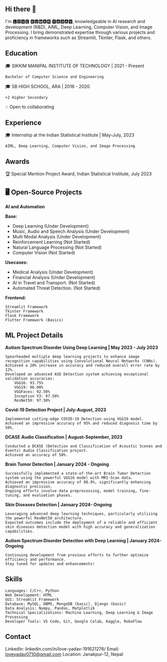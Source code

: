 ## Hi there 👋

I'm 🅻🅾🆅🅴 🅺🆄🅼🅰🆁 🆈🅰🅳🅰🆅, knowledgeable in AI research and development (R&D), AIML, Deep Learning, Computer Vision, and Image Processing. I bring demonstrated expertise through various projects and proficiency in frameworks such as Streamlit, Tkinter, Flask, and others.


## Education

🎓 SIKKIM MANIPAL INSTITUTE OF TECHNOLOGY | 2021 - Present

    Bachelor of Computer Science and Engineering

🎓 SB HIGH SCHOOL, ARA | 2018 - 2020

    +2 Higher Secondary

💡 Open to collaborating

## Experience

🎓 Internship at the Indian Statistical Institute | May-July, 2023

    AIML, Deep Learning, Computer Vision, and Image Processing
    
## Awards

🏆 Special Mention Project Award, Indian Statistical Institute, July 2023
      

## 🖥️ Open-Source Projects
**AI and Automation**

**Base:**<br />
* Deep Learning (Under Development) <br />
* Music, Audio and Speech Analysis (Under Development) <br />
* Multi Modal Analysis (Under Development) <br />
* Reinforcement Learning (Not Started) <br />
* Natural Language Processing (Not Started) <br />
* Computer Vision (Not Started)

**Usecases:**

* Medical Analysis (Under Development)
* Financial Analysis (Under Development)
* AI in Travel and Transport. (Not Started)
* Automated Threat Detection. (Not Started)

**Frontend:**

    Streamlit Framework
    Tkinter Framework
    Flask Framework
    Flutter Framework (Basics)

## ML Project Details

**Autism Spectrum Disorder Using Deep Learning | May 2023 - July 2023**

    Spearheaded multiple deep learning projects to enhance image recognition capabilities using Convolutional Neural Networks (CNNs).
    Achieved a 20% increase in accuracy and reduced overall error rate by 12%.
    Developed an advanced ASD Detection system achieving exceptional validation accuracies:
        VGG16: 93.75%
        VGG19: 96.00%
        VGGFaces: 92.50%
        Inception V3: 97.50%
        ResNet50: 97.50%

**Covid-19 Detection Project | July-August, 2023**

    Implemented cutting-edge COVID-19 Detection using VGG19 model.
    Achieved an impressive accuracy of 95% and reduced diagnosis time by 50%.

**DCASE Audio Classification | August-September, 2023**

    Conducted a DCASE (Detection and Classification of Acoustic Scenes and Events) Audio Classification project.
    Achieved an accuracy of 58%.

**Brain Tumor Detection | January 2024 - Ongoing**

    Successfully implemented a state-of-the-art Brain Tumor Detection system using the powerful VGG16 model with MRI-Scan data.
    Achieved an impressive accuracy of 98.9%, significantly enhancing diagnostic precision.
    Ongoing efforts involve data preprocessing, model training, fine-tuning, and evaluation phases.

**Skin Diseases Detection | January 2024- Ongoing**

    Leveraging advanced deep learning techniques, particularly utilizing the powerful ResNet50 architecture.
    Expected outcomes include the deployment of a reliable and efficient skin diseases detection model with high accuracy and generalization capabilities.

**Autism Spectrum Disorder Detection with Deep Learning | January 2024- Ongoing**

    Continuing development from previous efforts to further optimize efficiency and performance.
    Stay tuned for updates and enhancements!

## Skills

    Languages: C/C++, Python
    Web Development: HTML
    GUI: Streamlit Framework
    Database: MySQL, DBMS, MongoDB (basic), Django (basic)
    Data Analysis: Numpy, Pandas, Matplotlib
    Technical Specializations: Machine Learning, Deep Learning & Image Processing
    Developer Tools: VS Code, Git, Google Colab, Kaggle, RoboFlow

## Contact
LinkedIn: linkedin.com/in/love-yadav-191621276/
Email: loveyadav0710@gmail.com
Location: Janakpur-12, Nepal


